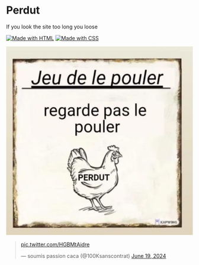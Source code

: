 # Perdut

If you look the site too long you loose

[![Made with HTML](https://img.shields.io/badge/Made%20with-HTML-orange.svg)](https://www.javascript.com)
[![Made with CSS](https://img.shields.io/badge/Made%20with-CSS-purple.svg)](https://nodejs.org)

<p align="center">
  <a href="#"><img src="./img/perdut.jpeg"/></a>
</p>

<blockquote class="twitter-tweet"><p lang="zxx" dir="ltr"><a href="https://t.co/HGBMtAidre">pic.twitter.com/HGBMtAidre</a></p>&mdash; soumis passion caca (@100Ksanscontrat) <a href="https://twitter.com/100Ksanscontrat/status/1803542142071030186?ref_src=twsrc%5Etfw">June 19, 2024</a></blockquote> <script async src="https://platform.twitter.com/widgets.js" charset="utf-8"></script>
